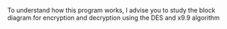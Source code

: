 To understand how this program works, I advise you to study the block diagram for encryption and decryption using the DES and x9.9 algorithm

